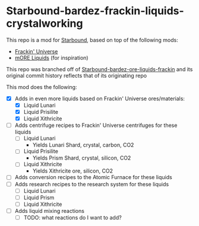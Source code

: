 # Starbound-bardez-frackin-liquids-crystalworking

This repo is a mod for [Starbound](https://playstarbound.com/), based on top of the following mods:
- [Frackin' Universe](https://steamcommunity.com/sharedfiles/filedetails/?id=729480149) 
- [mORE Liquids](https://steamcommunity.com/sharedfiles/filedetails/?id=1318339314) (for inspiration)

This repo was branched off of [Starbound-bardez-ore-liquids-frackin](https://github.com/BardezAnAvatar/Starbound-bardez-ore-liquids-frackin) and its original commit history reflects that of its originating repo

This mod does the following:
- [X] Adds in even more liquids based on Frackin' Universe ores/materials:
  - [X] Liquid Lunari
  - [X] Liquid Prisilite
  - [X] Liquid Xithricite
- [ ] Adds centrifuge recipes to Frackin' Universe centrifuges for these liquids
  - [ ] Liquid Lunari
    - Yields Lunari Shard, crystal, carbon, CO2
  - [ ] Liquid Prisilite
    - Yields Prism Shard, crystal, silicon, CO2
  - [ ] Liquid Xithricite
    - Yields Xithricite ore, silicon, CO2
- [ ] Adds conversion recipes to the Atomic Furnace for these liquids
- [ ] Adds research recipes to the research system for these liquids
  - [ ] Liquid Lunari
  - [ ] Liquid Prism
  - [ ] Liquid Xithricite
- [ ] Adds liquid mixing reactions
  - [ ] TODO: what reactions do I want to add?